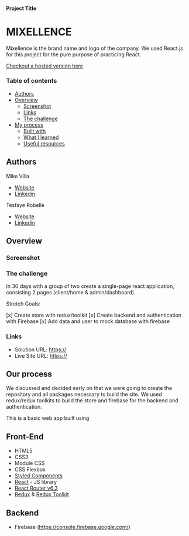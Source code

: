 #### Project Title

# MIXELLENCE 

Mixellence is the brand name and logo of the company. 
We used React.js for this project for the pure purpose of practicing React. 

[Checkout a hosted version here](https://github.io/mixellence/)

### Table of contents

- [Authors](#authors)
- [Overview](#overview)
  - [Screenshot](#screenshot)
  - [Links](#links)
  - [The challenge](#the-challenge)
- [My process](#my-process)
  - [Built with](#built-with)
  - [What I learned](#what-we-learned)
  - [Useful resources](#useful-resources)

## Authors

Mike Villa
- [Website](https://)
- [Linkedin](https://www.linkedin.com/in/)

Tesfaye Robelle
- [Website](https://github.com/tdebella)
- [Linkedin](https://www.linkedin.com/in/tesfaye-robelle-4a2b7921a/)

## Overview

### Screenshot

### The challenge
In 30 days with a group of two create a single-page react application, consisting 2 pages (client/home & admin/dashboard).

Stretch Goals:

[x] Create store with redux/toolkit
[x] Create backend and authentication with Firebase
[x] Add data and user to mock database with firebase

### Links
- Solution URL: [https://](https://github.com/)
- Live Site URL: [https://](https:///)

## Our process
We discussed and decided early on that we were going to create the repository and all packages necessary to build the site. 
We used redux/redux toolkits to build the store and firebase for the backend and authentication.  

This is a basic web app built using

## Front-End
- HTML5 
- CSS3
- Module CSS
- CSS Flexbox
- [Styled Components](https://styled-components.com/)
- [React](https://reactjs.org/) - JS library
- [React Router v6.3](https://reactrouter.com/)
- [Redux](https://redux.js.org/) & [Redux Toolkit](https://redux-toolkit.js.org/)

## Backend
- Firebase (https://console.firebase.google.com/)
